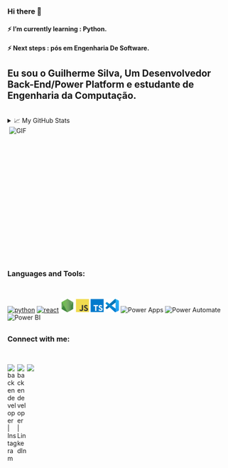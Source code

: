 ### Hi there 👋
#### ⚡ I’m currently learning : Python.
#### ⚡ Next steps : pós em Engenharia De Software.


##

## Eu sou o Guilherme Silva,  Um Desenvolvedor Back-End/Power Platform e estudante de Engenharia da Computação. 

<br>
<details>
 
<summary>📈 My GitHub Stats</summary>
<br />

<img height="400em"  width="320m" src="https://github-readme-stats.vercel.app/api/top-langs/?username=guilhermeOsilva&langs_count=10&theme=dark&hide_border=true"/> 
<img height="200em" src="https://github-readme-streak-stats.herokuapp.com/?user=guilhermeOsilva&theme=dark&hide_border=true" align="right"/>
</details>
 <img align="right" alt="GIF" src="https://github.com/abhisheknaiidu/abhisheknaiidu/blob/master/code.gif?raw=true" width="500" height="320" />

##


### Languages and Tools:
<br> 

[<img src="https://img.icons8.com/color/25/000000/python.png" alt="python" width="30" height="30" />][python]
[<img src="https://img.icons8.com/color/25/000000/react-native.png" alt="react" width="30" height="30" />][react]
[<img src="https://raw.githubusercontent.com/github/explore/80688e429a7d4ef2fca1e82350fe8e3517d3494d/topics/nodejs/nodejs.png" alt="node" width="30" height="30" />][node]
[<img src="https://raw.githubusercontent.com/devicons/devicon/master/icons/javascript/javascript-original.svg" alt="javascript" width="30" height="30" />][javascript]
[<img src="https://raw.githubusercontent.com/devicons/devicon/master/icons/typescript/typescript-original.svg" alt="typescript" width="30" height="30" />][typescript]
[<img src="https://raw.githubusercontent.com/github/explore/80688e429a7d4ef2fca1e82350fe8e3517d3494d/topics/visual-studio-code/visual-studio-code.png" alt="Visual Studio Code" width="30" height="30" />][vscode]
<img src="https://github.com/microsoft/PowerBI-Icons/blob/main/SVG/Power-Apps-Colored.svg" alt="Power Apps" width="30" height="30" />
<img src="https://github.com/microsoft/PowerBI-Icons/blob/main/SVG/Power-Automate-Colored.svg" alt="Power Automate" width="30" height="30" />
<img src="https://github.com/microsoft/PowerBI-Icons/blob/main/SVG/Power-BI.svg" alt="Power BI" width="30" height="30" />

##

### Connect with me: 
<br> 


[<img src="https://cdn.jsdelivr.net/npm/simple-icons@v3/icons/instagram.svg" alt="backendeveloper | Instagram" width="22px" align="left" />][instagram]
[<img src="https://cdn.jsdelivr.net/npm/simple-icons@v3/icons/linkedin.svg" alt="backendeveloper | LinkedIn" width="22px" align="left" />][linkedin]
[<img src="https://img.icons8.com/ios-filled/25/000000/gmail.png" alt="mail" height="22px" width="22px" align="left" />][mail]

##





 
###


[instagram]: https://www.instagram.com/oguiih_henrii
[linkedin]: https://www.linkedin.com/in/guilherme-silvah3nol1/
[mail]: mailto:guiilherme.oliver.sillva@gmail.com
<!-- [webdevplaylist]: https://www.youtube.com/playlist?list=PLkwxH9e_vrAJ0WbEsFA9W3I1W-g_BTsbt
[jsplaylist]: https://www.youtube.com/playlist?list=PLkwxH9e_vrALRJKu7wfXby3MKeflhTu6B
[cssplaylist]: https://www.youtube.com/playlist?list=PLkwxH9e_vrALSdvZuEh6gqQdmDoDIoqz4
[reactplaylist]: https://www.youtube.com/playlist?list=PLkwxH9e_vrAK4TdffpxKY3QGyHCpxFcQ0 -->

[python]: https://www.python.org
[react]: https://reactjs.org
[node]: https://nodejs.org/en
[javascript]: https://www.javascript.com
[typescript]: https://www.typescriptlang.org
[mongo]: https://www.mongodb.com
[postgresql]: https://www.postgresql.org
[vscode]: https://code.visualstudio.com

